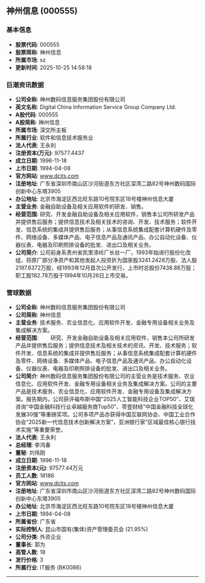 ## 神州信息 (000555)

### 基本信息

- **股票代码**: 000555
- **股票简称**: 神州信息
- **所属市场**: sz
- **更新时间**: 2025-10-25 14:58:18

### 巨潮资讯数据

- **公司全称**: 神州数码信息服务集团股份有限公司
- **英文名称**: Digital China Information Service Group Company Ltd.
- **A股代码**: 000555
- **A股简称**: 神州信息
- **所属市场**: 深交所主板
- **所属行业**: 软件和信息技术服务业
- **法人代表**: 王永利
- **注册资本(万元)**: 97577.4437
- **成立日期**: 1996-11-18
- **上市日期**: 1994-04-08
- **官方网站**: www.dcits.com
- **注册地址**: 广东省深圳市南山区沙河街道东方社区深湾二路82号神州数码国际创新中心东塔3905
- **办公地址**: 北京市海淀区西北旺东路10号院东区18号楼神州信息大厦
- **主营业务**: 金融自助设备及相关应用软件的研发、销售。
- **经营范围**: 研究、开发金融自助设备及相关应用软件，销售本公司所研发产品并提供售后服务；提供信息技术及相关技术的咨询、开发、技术服务；软件开发、信息系统的集成并提供售后服务；从事信息系统集成配套计算机硬件及零件、网络设备、多媒体产品、电子信息产品及通讯产品、办公自动化设备、仪器仪表、电器及印刷照排设备的批发、进出口及相关业务。
- **公司简介**: 公司前身系贵州省凯里涤纶厂长丝一厂，1993年始进行股份化改组，将原厂部分净资产和其他发起人投资折为国家股3241.2428万股、法人股2197.6372万股，经1993年12月首次公开发行，上市时总股份7438.88万股；职工股182.78万股于1994年10月26日上市交易。

### 雪球数据

- **公司全称**: 神州数码信息服务集团股份有限公司
- **公司简称**: 神州信息
- **主营业务**: 技术服务、农业信息化、应用软件开发、金融专用设备相关业务及集成解决方案。
- **经营范围**: 　　研究、开发金融自助设备及相关应用软件，销售本公司所研发产品并提供售后服务；提供信息技术及相关技术的资讯、开发、技术服务；软件开发、信息系统的集成并提供售后服务；从事信息系统集成配套计算机硬件及零件、网络设备、多媒体产品、电子信息产品及通讯产品、办公自动化设备、仪器仪表、电器及印刷照排设备的批发、进出口及相关业务。
- **公司简介**: 神州数码信息服务集团股份有限公司的主营业务是技术服务、农业信息化、应用软件开发、金融专用设备相关业务及集成解决方案。公司的主要产品是技术服务、农业信息化、应用软件开发、金融专用设备及集成解决方案。报告期内，公司获评福布斯中国“2025人工智能科技企业TOP50”、艾瑞咨询“中国金融科技行业卓越服务商Top50”、零壹财经“中国金融科技全球化发展30强”等重磅奖项。公司多项产品亦获得中国互联网协会、中国工业合作协会“2025新一代信息技术创新解决方案”，亚洲银行家“区域最佳核心银行技术实施”等重要荣誉。
- **法人代表**: 王永利
- **总经理**: 李鸿春
- **董秘**: 刘伟刚
- **成立日期**: 1996-11-18
- **注册资本(元)**: 97577.44万元
- **员工人数**: 18186
- **官方网站**: www.dcits.com
- **注册地址**: 广东省深圳市南山区沙河街道东方社区深湾二路82号神州数码国际创新中心东塔3905
- **办公地址**: 北京市海淀区西北旺东路10号院东区18号楼神州信息大厦
- **上市日期**: 1994-04-08
- **所属省份**: 广东省
- **实际控制人**: 昆山市国有(集体)资产管理委员会 (21.95%)
- **公司分类**: 外资企业
- **董事长**: 郭为
- **高管人数**: 18
- **发行价格**: 3
- **所属行业**: IT服务 (BK0086)

---